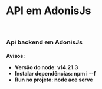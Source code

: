 # API em AdonisJs
<br/>
<h3>Api backend em AdonisJs</h3>
<h4>Avisos: </4>
<ul>
  <li>
    Versão do node: <b>v14.21.3</b>
  </li>
  <li>
    Instalar dependências: <b>npm i --f</b>
  </li>
  <li>
    Run no projeto: <b>node ace serve</b>
  </li>
</ul>
